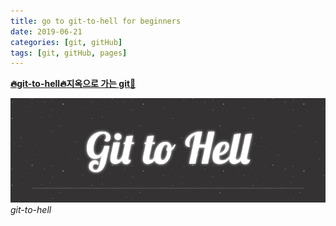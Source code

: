 ```yaml
---
title: go to git-to-hell for beginners
date: 2019-06-21
categories: [git, gitHub]
tags: [git, gitHub, pages]
---
```


[**🔥git-to-hell🔥지옥으로 가는 git🌟**](https://abarthdew.github.io/git-to-hell/)

![git-to-hell](assets/img/2022/git-to-hell.png)
_git-to-hell_